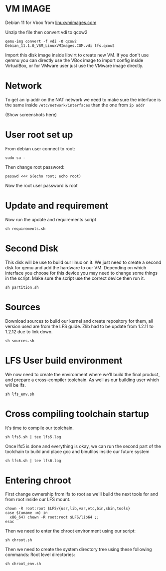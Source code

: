 # VM IMAGE

Debian 11 for Vbox from [linuxvmimages.com](https://www.linuxvmimages.com/images/debian-11/)

Unzip the file then convert vdi to qcow2

```
qemu-img convert -f vdi -O qcow2 Debian_11.1.0_VBM_LinuxVMImages.COM.vdi lfs.qcow2 
```

Import this disk image inside libvirt to create new VM.
If you don't use qemnu you can directly use the VBox image to import config inside VirtualBox, or for VMware user just use the VMware image directly.

# Network

To get an ip addr on the NAT network we need to make sure the interface is the same inside `/etc/network/interfaces` than the one from `ip addr`

(Show screenshots here)

# User root set up

From debian user connect to root:
```
sudo su -
```
Then change root password:
```
passwd <<< $(echo root; echo root)
```
Now the root user password is root

# Update and requirement

Now run the update and requirements script
```
sh requirements.sh
```

# Second Disk

This disk will be use to build our linux on it. We just need to create a second disk for qemu and add the hardware to our VM. Depending on which interface you choose for this device you may need to change some things in the script.
Make sure the script use the correct device then run it.

```
sh partition.sh
```

# Sources

Download sources to build our kernel and create repository for them, all version used are from the LFS guide. Zlib had to be update from 1.2.11 to 1.2.12 due to link down.
```
sh sources.sh
```

# LFS User build environment

We now need to create the environment where we'll build the final product, and prepare a cross-compiler toolchain. As well as our building user which will be lfs.

```
sh lfs_env.sh
```

# Cross compiling toolchain startup

It's time to compile our toolchain.
```
sh lfs5.sh | tee lfs5.log
```
Once lfs5 is done and everything is okay, we can run the second part of the toolchain to build and place gcc and binutilos inside our future system

```
sh lfs6.sh | tee lfs6.log
```

# Entering chroot


First change ownership from lfs to root as we'll build the next tools for and from root inside our LFS mount.

```
chown -R root:root $LFS/{usr,lib,var,etc,bin,sbin,tools}
case $(uname -m) in
  x86_64) chown -R root:root $LFS/lib64 ;;
esac
```
Then we need to enter the chroot environment using our script:

```
sh chroot.sh
```
Then we need to create the system directory tree using these following commands:
Root level directories:

```
sh chroot_env.sh
```

